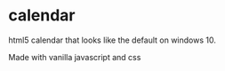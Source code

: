 # calendar
html5 calendar that looks like the default on windows 10.

Made with vanilla javascript and css
